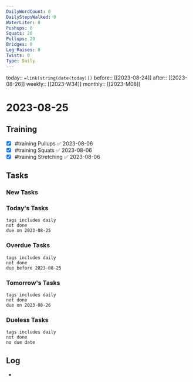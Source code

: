 ```yaml
---
DailyWordCount: 0
DailyStepsWalked: 0
WaterLiter: 0
Pushups: 0
Squats: 20
Pullups: 20
Bridges: 0
Leg_Raises: 0
Twists: 0
Type: Daily
---
```

today:: `=link(string(date(today)))`
before:: [[2023-08-24]]
after:: [[2023-08-26]]
weekly:: [[2023-W34]]
monthly:: [[2023-M08]]

# 2023-08-25



## Training

- [x] #training Pullups ✅ 2023-08-06
- [x] #training Squats ✅ 2023-08-06
- [x] #training Stretching ✅ 2023-08-06
## Tasks
### New Tasks 


### Today's Tasks 

```tasks
tags includes daily
not done 
due on 2023-08-25
```

### Overdue Tasks 

```tasks
tags includes daily
not done 
due before 2023-08-25
```

### Tomorrow's Tasks

```tasks
tags includes daily
not done 
due on 2023-08-26
```

### Dueless Tasks

```tasks
tags includes daily
not done 
no due date
```

## Log

- 






